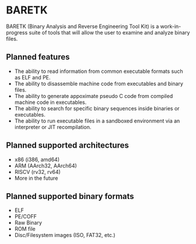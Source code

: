 # BARETK

BARETK (Binary Analysis and Reverse Engineering Tool Kit) is a work-in-progress suite of tools that will allow the user to examine and analyze binary files.

## Planned features

* The ability to read information from common executable formats such as ELF and PE.
* The ability to disassemble machine code from executables and binary files.
* The ability to generate appoximate pseudo C code from compiled machine code in executables.
* The ability to search for specific binary sequences inside binaries or executables.
* The ability to run executable files in a sandboxed environment via an interpreter or JIT recompilation.

## Planned supported architectures

* x86 (i386, amd64)
* ARM (AArch32, AArch64)
* RISCV (rv32, rv64)
* More in the future

## Planned supported binary formats

* ELF
* PE/COFF
* Raw Binary
* ROM file
* Disc/Filesystem images (ISO, FAT32, etc.)
